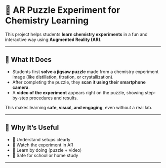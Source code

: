 # 🧩 AR Puzzle Experiment for Chemistry Learning

This project helps students **learn chemistry experiments** in a fun and interactive way using **Augmented Reality (AR)**.

---

## 🌟 What It Does

- Students first **solve a jigsaw puzzle** made from a chemistry experiment image (like distillation, titration, or crystallization).  
- After completing the puzzle, they **scan it using their smartphone camera**.  
- A **video of the experiment** appears right on the puzzle, showing step-by-step procedures and results.  

This makes learning **safe, visual, and engaging**, even without a real lab.

---

## 🎯 Why It’s Useful

- 🔬 Understand setups clearly  
- 🎥 Watch the experiment in AR  
- 🧠 Learn by doing (puzzle + video)  
- 🧱 Safe for school or home study  

---


